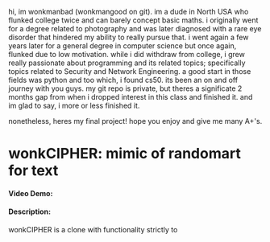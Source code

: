 hi, im wonkmanbad (wonkmangood on git). im a dude in North USA who flunked college twice and can barely concept basic
maths. i originally went for a degree related to photography and was later diagnosed with a rare eye disorder that hindered
my ability to really pursue that. i went again a few years later for a general degree in computer science but once again,
flunked due to low motivation. while i did withdraw from college, i grew really passionate about programming and its related
topics; specifically topics related to Security and Network Engineering. a good start in those fields was python and too which,
i found cs50. its been an on and off journey with you guys. my git repo is private, but theres a significate 2 months gap from
when i dropped interest in this class and finished it. and im glad to say, i more or less finished it.

nonetheless, heres my final project! hope you enjoy and give me many A+'s.

# wonkCIPHER: mimic of randomart for text
#### Video Demo:  <URL HERE>
#### Description:

wonkCIPHER is a clone with functionality strictly to 